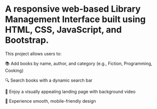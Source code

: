 # A responsive web-based Library Management Interface built using HTML, CSS, JavaScript, and Bootstrap.
This project allows users to:

📚 Add books by name, author, and category (e.g., Fiction, Programming, Cooking)

🔍 Search books with a dynamic search bar

🎥 Enjoy a visually appealing landing page with background video

📱 Experience smooth, mobile-friendly design 
